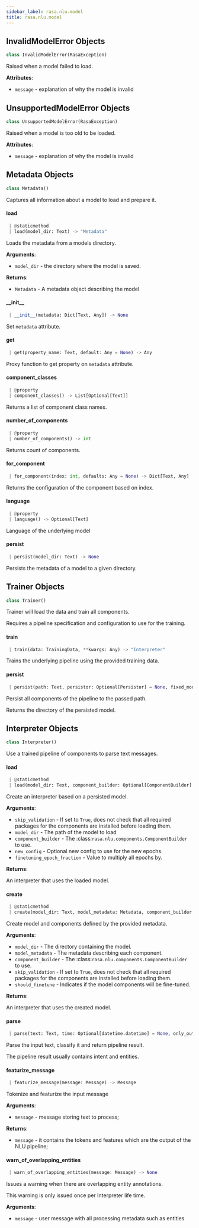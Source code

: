 ```yaml
---
sidebar_label: rasa.nlu.model
title: rasa.nlu.model
---
```

## InvalidModelError Objects

```python
class InvalidModelError(RasaException)
```

Raised when a model failed to load.

**Attributes**:

- `message` - explanation of why the model is invalid

## UnsupportedModelError Objects

```python
class UnsupportedModelError(RasaException)
```

Raised when a model is too old to be loaded.

**Attributes**:

- `message` - explanation of why the model is invalid

## Metadata Objects

```python
class Metadata()
```

Captures all information about a model to load and prepare it.

#### load

```python
 | @staticmethod
 | load(model_dir: Text) -> "Metadata"
```

Loads the metadata from a models directory.

**Arguments**:

- `model_dir` - the directory where the model is saved.

**Returns**:

- `Metadata` - A metadata object describing the model

#### \_\_init\_\_

```python
 | __init__(metadata: Dict[Text, Any]) -> None
```

Set `metadata` attribute.

#### get

```python
 | get(property_name: Text, default: Any = None) -> Any
```

Proxy function to get property on `metadata` attribute.

#### component\_classes

```python
 | @property
 | component_classes() -> List[Optional[Text]]
```

Returns a list of component class names.

#### number\_of\_components

```python
 | @property
 | number_of_components() -> int
```

Returns count of components.

#### for\_component

```python
 | for_component(index: int, defaults: Any = None) -> Dict[Text, Any]
```

Returns the configuration of the component based on index.

#### language

```python
 | @property
 | language() -> Optional[Text]
```

Language of the underlying model

#### persist

```python
 | persist(model_dir: Text) -> None
```

Persists the metadata of a model to a given directory.

## Trainer Objects

```python
class Trainer()
```

Trainer will load the data and train all components.

Requires a pipeline specification and configuration to use for
the training.

#### train

```python
 | train(data: TrainingData, **kwargs: Any) -> "Interpreter"
```

Trains the underlying pipeline using the provided training data.

#### persist

```python
 | persist(path: Text, persistor: Optional[Persistor] = None, fixed_model_name: Text = None, persist_nlu_training_data: bool = False) -> Text
```

Persist all components of the pipeline to the passed path.

Returns the directory of the persisted model.

## Interpreter Objects

```python
class Interpreter()
```

Use a trained pipeline of components to parse text messages.

#### load

```python
 | @staticmethod
 | load(model_dir: Text, component_builder: Optional[ComponentBuilder] = None, skip_validation: bool = False, new_config: Optional[Dict] = None, finetuning_epoch_fraction: float = 1.0) -> "Interpreter"
```

Create an interpreter based on a persisted model.

**Arguments**:

- `skip_validation` - If set to `True`, does not check that all
  required packages for the components are installed
  before loading them.
- `model_dir` - The path of the model to load
- `component_builder` - The
  :class:`rasa.nlu.components.ComponentBuilder` to use.
- `new_config` - Optional new config to use for the new epochs.
- `finetuning_epoch_fraction` - Value to multiply all epochs by.
  

**Returns**:

  An interpreter that uses the loaded model.

#### create

```python
 | @staticmethod
 | create(model_dir: Text, model_metadata: Metadata, component_builder: Optional[ComponentBuilder] = None, skip_validation: bool = False, should_finetune: bool = False) -> "Interpreter"
```

Create model and components defined by the provided metadata.

**Arguments**:

- `model_dir` - The directory containing the model.
- `model_metadata` - The metadata describing each component.
- `component_builder` - The
  :class:`rasa.nlu.components.ComponentBuilder` to use.
- `skip_validation` - If set to `True`, does not check that all
  required packages for the components are installed
  before loading them.
- `should_finetune` - Indicates if the model components will be fine-tuned.
  

**Returns**:

  An interpreter that uses the created model.

#### parse

```python
 | parse(text: Text, time: Optional[datetime.datetime] = None, only_output_properties: bool = True) -> Dict[Text, Any]
```

Parse the input text, classify it and return pipeline result.

The pipeline result usually contains intent and entities.

#### featurize\_message

```python
 | featurize_message(message: Message) -> Message
```

Tokenize and featurize the input message

**Arguments**:

- `message` - message storing text to process;

**Returns**:

- `message` - it contains the tokens and features which are the output of the
  NLU pipeline;

#### warn\_of\_overlapping\_entities

```python
 | warn_of_overlapping_entities(message: Message) -> None
```

Issues a warning when there are overlapping entity annotations.

This warning is only issued once per Interpreter life time.

**Arguments**:

- `message` - user message with all processing metadata such as entities

